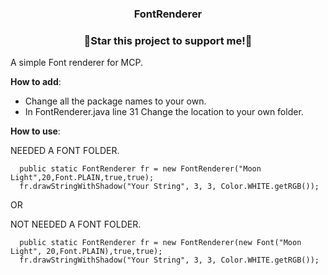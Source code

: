 #   <h3 align="center">FontRenderer</h3>
  <h3 align="center">🌟Star this project to support me!🌟</h3>

A simple Font renderer for MCP.

__How to add__:
  - Change all the package names to your own.
  - In FontRenderer.java line 31 Change the location to your own folder.

__How to use__:
  
  NEEDED A FONT FOLDER.
  ```
    public static FontRenderer fr = new FontRenderer("Moon Light",20,Font.PLAIN,true,true);
    fr.drawStringWithShadow("Your String", 3, 3, Color.WHITE.getRGB());
  ```
  OR
  
  NOT NEEDED A FONT FOLDER.
  ```
    public static FontRenderer fr = new FontRenderer(new Font("Moon Light", 20,Font.PLAIN),true,true);
    fr.drawStringWithShadow("Your String", 3, 3, Color.WHITE.getRGB());
  ```
